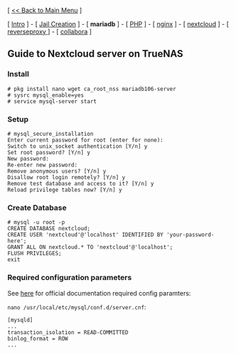 [ [<< Back to Main Menu](https://github.com/seth586/guides/blob/master/README.md) ]

[ [Intro](README.md) ] - [ [Jail Creation](1_jail.md) ] - [ **mariadb** ] - [ [PHP](3_php.md) ] - [ [nginx](4_apache.md) ] - [ [nextcloud](5_nextcloud.md) ] - [ [reverseproxy ](6_reverseproxy.md)] - [ [collabora](7_collabora.md) ]

## Guide to Nextcloud server on TrueNAS

### Install 

```
# pkg install nano wget ca_root_nss mariadb106-server
# sysrc mysql_enable=yes
# service mysql-server start
```

### Setup
```
# mysql_secure_installation
Enter current password for root (enter for none):
Switch to unix_socket authentication [Y/n] y
Set root password? [Y/n] y
New password: 
Re-enter new password: 
Remove anonymous users? [Y/n] y
Disallow root login remotely? [Y/n] y
Remove test database and access to it? [Y/n] y
Reload privilege tables now? [Y/n] y
```

### Create Database
```
# mysql -u root -p
CREATE DATABASE nextcloud;
CREATE USER 'nextcloud'@'localhost' IDENTIFIED BY 'your-password-here';
GRANT ALL ON nextcloud.* TO 'nextcloud'@'localhost';
FLUSH PRIVILEGES;
exit
```

### Required configuration parameters 
See [here](https://docs.nextcloud.com/server/latest/admin_manual/configuration_database/linux_database_configuration.html) for official documentation required config paramters:

`nano /usr/local/etc/mysql/conf.d/server.cnf`:
```
[mysqld]
...
transaction_isolation = READ-COMMITTED
binlog_format = ROW
...
```


